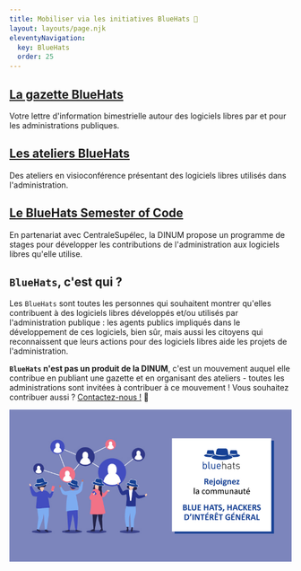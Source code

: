 ```yaml
---
title: Mobiliser via les initiatives BlueHats 🧢
layout: layouts/page.njk
eleventyNavigation:
  key: BlueHats
  order: 25
---
```


<div class="fr-grid-row fr-grid-row--gutters">
  <div class="fr-col-12 fr-col-md-4">
    <div class="fr-card fr-enlarge-link">
      <div class="fr-card__body">
	<h2 class="fr-card__title">
	  <a href="/gazette/" class="fr-card__link">La gazette BlueHats</a>
	</h2>
	<p class="fr-card__desc">
	  Votre lettre d'information bimestrielle autour des logiciels libres par et pour les administrations publiques.
	</p>
      </div>
    </div>
  </div>

  <div class="fr-col-12 fr-col-md-4">
    <div class="fr-card fr-enlarge-link">
      <div class="fr-card__body">
	<h2 class="fr-card__title">
	  <a href="ateliers" class="fr-card__link">Les ateliers BlueHats</a>
	</h2>
	<p class="fr-card__desc">
	  Des ateliers en visioconférence présentant des logiciels libres utilisés dans l'administration.
	</p>
      </div>
    </div>
  </div>

  <div class="fr-col-12 fr-col-md-4">
    <div class="fr-card fr-enlarge-link">
      <div class="fr-card__body">
	<h2 class="fr-card__title">
	  <a href="bluehats-semester-of-code" class="fr-card__link">Le BlueHats Semester of Code</a>
	</h2>
	<p class="fr-card__desc">
	  En partenariat avec CentraleSupélec, la DINUM propose un programme de stages pour développer les contributions de l'administration aux logiciels libres qu'elle utilise.
	</p>
      </div>
    </div>
  </div>

</div>

## `BlueHats`, c'est qui ?

<div class="fr-highlight">
  <p>Les <code>BlueHats</code> sont toutes les personnes qui souhaitent montrer qu'elles contribuent à des logiciels libres développés et/ou utilisés par l'administration publique : les agents publics impliqués dans le développement de ces logiciels, bien sûr, mais aussi les citoyens qui reconnaissent que leurs actions pour des logiciels libres aide les projets de l'administration.</p>

  <p><strong><code>BlueHats</code> n'est pas un produit de la DINUM</strong>, c'est un mouvement auquel elle contribue en publiant une gazette et en organisant des ateliers - toutes les administrations sont invitées à contribuer à ce mouvement ! Vous souhaitez contribuer aussi ? <a href="mailto:logiciels-libres@data.gouv.fr">Contactez-nous !</a> 🧢</p>
</div>

<img class="fr-responsive-img" src="/img/bluehats-communaute.jpg"/>

